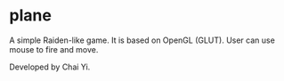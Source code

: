 plane
=====
A simple Raiden-like game. It is based on OpenGL (GLUT). User can use mouse to fire and move.

Developed by Chai Yi.

